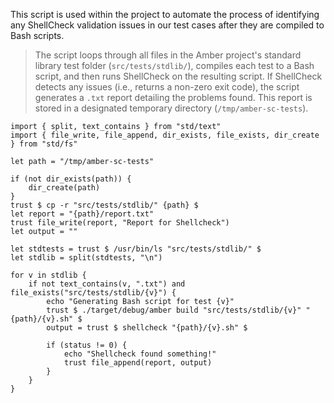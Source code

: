 This script is used within the project to automate the process of identifying any ShellCheck validation issues in our test cases after they are compiled to Bash scripts.

> The script loops through all files in the Amber project's standard library test folder (`src/tests/stdlib/`), compiles each test to a Bash script, and then runs ShellCheck on the resulting script.
> If ShellCheck detects any issues (i.e., returns a non-zero exit code), the script generates a `.txt` report detailing the problems found. This report is stored in a designated temporary directory (`/tmp/amber-sc-tests`).

```ab
import { split, text_contains } from "std/text"
import { file_write, file_append, dir_exists, file_exists, dir_create } from "std/fs"

let path = "/tmp/amber-sc-tests"

if (not dir_exists(path)) {
    dir_create(path)
}
trust $ cp -r "src/tests/stdlib/" {path} $
let report = "{path}/report.txt"
trust file_write(report, "Report for Shellcheck")
let output = ""

let stdtests = trust $ /usr/bin/ls "src/tests/stdlib/" $
let stdlib = split(stdtests, "\n")

for v in stdlib {
    if not text_contains(v, ".txt") and file_exists("src/tests/stdlib/{v}") {
        echo "Generating Bash script for test {v}"
        trust $ ./target/debug/amber build "src/tests/stdlib/{v}" "{path}/{v}.sh" $
        output = trust $ shellcheck "{path}/{v}.sh" $

        if (status != 0) {
            echo "Shellcheck found something!"
            trust file_append(report, output)
        }
    }
}
```
